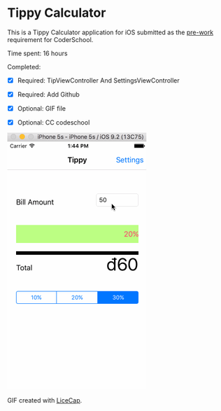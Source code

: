 # Tippy Calculator

This is a Tippy Calculator application for iOS submitted as the [pre-work](http://courses.coderschool.vn/swift/prework) requirement for CoderSchool.

Time spent: 16 hours

Completed:

* [x] Required: TipViewController And SettingsViewController
* [x] Required: Add Github
* [x] Optional: GIF file
* [x] Optional: CC codeschool


![Video Walkthrough](calculator.gif)

GIF created with [LiceCap](http://www.cockos.com/licecap/).